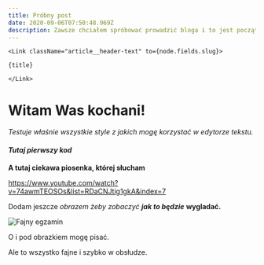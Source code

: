 ```yaml
---
title: Próbny post
date: 2020-09-06T07:50:48.969Z
description: Zawsze chciałem spróbować prowadzić bloga i to jest początek tej przygody.
---
```

```
<Link className="article__header-text" to={node.fields.slug}>

{title}

</Link>
```

# **Witam Was kochani!**

*Testuje właśnie wszystkie style z jakich mogę korzystać w edytorze tekstu.*

#### *Tutaj pierwszy kod*

**A tutaj ciekawa piosenka, której słucham**

<https://www.youtube.com/watch?v=74awmTEOSOs&list=RDaCNJtig1gkA&index=7>

Dodam jeszcze *obrazem żeby zobaczyć **jak to będzie*** **wygladać.**

![Fajny egzamin](karol_liwinski_1.jpg "To mój wczorajszy egzamin poprawkowy z fizyki, znaczy tylko jedno zadanie")

O i pod obrazkiem mogę pisać.

Ale to wszystko fajne i szybko w obsłudze.